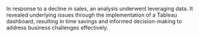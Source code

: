 In response to a decline in sales, an analysis underwent leveraging data. It revealed underlying issues through the implementation of a Tableau dashboard, resulting in time savings and informed decision-making to address business challenges effectively.

